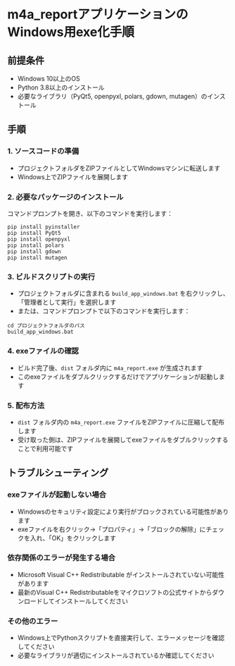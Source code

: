 # m4a_reportアプリケーションのWindows用exe化手順

## 前提条件
- Windows 10以上のOS
- Python 3.8以上のインストール
- 必要なライブラリ（PyQt5, openpyxl, polars, gdown, mutagen）のインストール

## 手順

### 1. ソースコードの準備
- プロジェクトフォルダをZIPファイルとしてWindowsマシンに転送します
- Windows上でZIPファイルを展開します

### 2. 必要なパッケージのインストール
コマンドプロンプトを開き、以下のコマンドを実行します：
```
pip install pyinstaller
pip install PyQt5
pip install openpyxl
pip install polars
pip install gdown
pip install mutagen
```

### 3. ビルドスクリプトの実行
- プロジェクトフォルダに含まれる `build_app_windows.bat` を右クリックし、「管理者として実行」を選択します
- または、コマンドプロンプトで以下のコマンドを実行します：
```
cd プロジェクトフォルダのパス
build_app_windows.bat
```

### 4. exeファイルの確認
- ビルド完了後、`dist` フォルダ内に `m4a_report.exe` が生成されます
- このexeファイルをダブルクリックするだけでアプリケーションが起動します

### 5. 配布方法
- `dist` フォルダ内の `m4a_report.exe` ファイルをZIPファイルに圧縮して配布します
- 受け取った側は、ZIPファイルを展開してexeファイルをダブルクリックすることで利用可能です

## トラブルシューティング

### exeファイルが起動しない場合
- Windowsのセキュリティ設定により実行がブロックされている可能性があります
- exeファイルを右クリック→「プロパティ」→「ブロックの解除」にチェックを入れ、「OK」をクリックします

### 依存関係のエラーが発生する場合
- Microsoft Visual C++ Redistributable がインストールされていない可能性があります
- 最新のVisual C++ Redistributableをマイクロソフトの公式サイトからダウンロードしてインストールしてください

### その他のエラー
- Windows上でPythonスクリプトを直接実行して、エラーメッセージを確認してください
- 必要なライブラリが適切にインストールされているか確認してください
